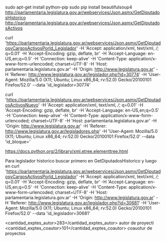 sudo apt-get install python-pip
sudo pip install beautifulsoup4
http://parlamentaria.legislatura.gov.ar/webservices/Json.asmx/GetDiputadosHistorico
http://parlamentaria.legislatura.gov.ar/webservices/Json.asmx/GetDiputadosActivos

curl 'https://parlamentaria.legislatura.gov.ar/webservices/Json.asmx/GetDiputadosyCargosActivosPorId_Legislador' -H 'Accept: application/xml, text/xml, */*; q=0.01' -H 'Accept-Encoding: gzip, deflate, br' -H 'Accept-Language: en-US,en;q=0.5' -H 'Connection: keep-alive' -H 'Content-Type: application/x-www-form-urlencoded; charset=UTF-8' -H 'Host: parlamentaria.legislatura.gov.ar' -H 'Origin: http://www.legislatura.gov.ar' -H 'Referer: http://www.legislatura.gov.ar/legislador.php?id=30774' -H 'User-Agent: Mozilla/5.0 (X11; Ubuntu; Linux x86_64; rv:52.0) Gecko/20100101 Firefox/52.0' --data 'id_legislador=30774'

curl 'https://parlamentaria.legislatura.gov.ar/webservices/Json.asmx/GetDiputadosActivosNuevo' -H 'Accept: application/xml, text/xml, */*; q=0.01' -H 'Accept-Encoding: gzip, deflate, br' -H 'Accept-Language: en-US,en;q=0.5' -H 'Connection: keep-alive' -H 'Content-Type: application/x-www-form-urlencoded; charset=UTF-8' -H 'Host: parlamentaria.legislatura.gov.ar' -H 'Origin: http://www.legislatura.gov.ar' -H 'Referer: http://www.legislatura.gov.ar/legisladores.php' -H 'User-Agent: Mozilla/5.0 (X11; Ubuntu; Linux x86_64; rv:52.0) Gecko/20100101 Firefox/52.0' --data 'id_bloque='

https://docs.python.org/2/library/xml.etree.elementtree.html

Para legislador historico buscar primero en GetDiputadosHistorico y luego en 
curl 'https://parlamentaria.legislatura.gov.ar/webservices/Json.asmx/GetDiputadosyCargosActivosPorId_Legislador' -H 'Accept: application/xml, text/xml, */*; q=0.01' -H 'Accept-Encoding: gzip, deflate, br' -H 'Accept-Language: en-US,en;q=0.5' -H 'Connection: keep-alive' -H 'Content-Type: application/x-www-form-urlencoded; charset=UTF-8' -H 'Host: parlamentaria.legislatura.gov.ar' -H 'Origin: http://www.legislatura.gov.ar' -H 'Referer: http://www.legislatura.gov.ar/legislador.php?id=30681' -H 'User-Agent: Mozilla/5.0 (X11; Ubuntu; Linux x86_64; rv:52.0) Gecko/20100101 Firefox/52.0' --data 'id_legislador=30681'

 <cantidad_exptes_autor>283</cantidad_exptes_autor> autor de proyecti
    <cantidad_exptes_coautor>101</cantidad_exptes_coautor> coauotur de proyectos
